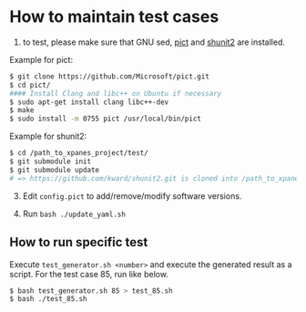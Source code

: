 # How to maintain test cases

1. to test, please make sure that GNU sed, [pict](https://github.com/microsoft/pict) and [shunit2](https://github.com/kward/shunit2.git) are installed.

Example for pict: 
```bash
$ git clone https://github.com/Microsoft/pict.git
$ cd pict/
#### Install Clang and libc++ on Ubuntu if necessary
$ sudo apt-get install clang libc++-dev
$ make
$ sudo install -m 0755 pict /usr/local/bin/pict
```

Example for shunit2: 
```bash
$ cd /path_to_xpanes_project/test/
$ git submodule init
$ git submodule update
# => https://github.com/kward/shunit2.git is cloned into /path_to_xpanes_project/test/shunit2 directory
```

3. Edit `config.pict` to add/remove/modify software versions.

4. Run `bash ./update_yaml.sh`

## How to run specific test

Execute `test_generator.sh <number>` and execute the generated result as a script.
For the test case 85, run like below.

```bash
$ bash test_generator.sh 85 > test_85.sh
$ bash ./test_85.sh
```
